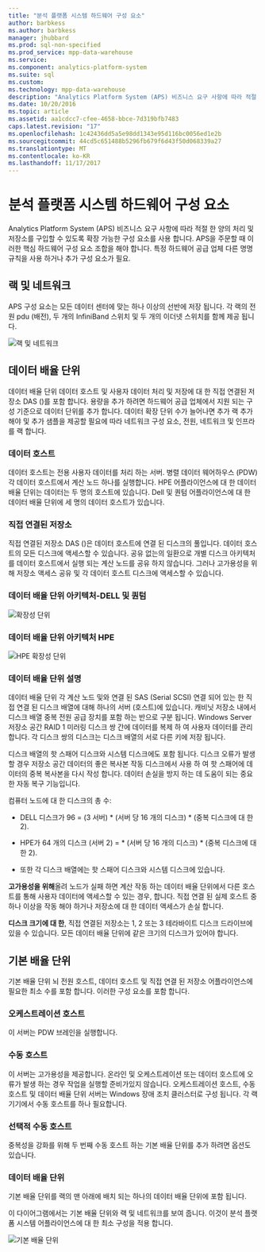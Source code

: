 ```yaml
---
title: "분석 플랫폼 시스템 하드웨어 구성 요소"
author: barbkess
ms.author: barbkess
manager: jhubbard
ms.prod: sql-non-specified
ms.prod_service: mpp-data-warehouse
ms.service: 
ms.component: analytics-platform-system
ms.suite: sql
ms.custom: 
ms.technology: mpp-data-warehouse
description: "Analytics Platform System (APS) 비즈니스 요구 사항에 따라 적절 한 양의 처리 및 저장소를 구입할 수 있도록 확장 가능한 구성 요소를 사용 합니다."
ms.date: 10/20/2016
ms.topic: article
ms.assetid: aa1cdcc7-cfee-4658-bbce-7d319bfb7483
caps.latest.revision: "17"
ms.openlocfilehash: 1c42436dd5a5e98dd1343e95d116bc0056ed1e2b
ms.sourcegitcommit: 44cd5c651488b5296fb679f6d43f50d068339a27
ms.translationtype: MT
ms.contentlocale: ko-KR
ms.lasthandoff: 11/17/2017
---
```

# <a name="analytics-platform-system-hardware-components"></a>분석 플랫폼 시스템 하드웨어 구성 요소

Analytics Platform System (APS) 비즈니스 요구 사항에 따라 적절 한 양의 처리 및 저장소를 구입할 수 있도록 확장 가능한 구성 요소를 사용 합니다. APS을 주문할 때 이러한 핵심 하드웨어 구성 요소 조합을 해야 합니다. 특정 하드웨어 공급 업체 다른 명명 규칙을 사용 하거나 추가 구성 요소가 필요.  
 
  
## <a name="rackandnetwork"></a>랙 및 네트워크 
 
APS 구성 요소는 모든 데이터 센터에 맞는 하나 이상의 선반에 저장 됩니다. 각 랙의 전원 pdu (배전), 두 개의 InfiniBand 스위치 및 두 개의 이더넷 스위치를 함께 제공 됩니다.  
  
![랙 및 네트워크](media/rack-and-network.png "APS 랙 및 네트워크")  
  
## <a name="datascaleunit"></a>데이터 배율 단위
 
데이터 배율 단위 데이터 호스트 및 사용자 데이터 처리 및 저장에 대 한 직접 연결된 저장소 DAS ()를 포함 합니다. 용량을 추가 하려면 하드웨어 공급 업체에서 지원 되는 구성 기준으로 데이터 단위를 추가 합니다. 데이터 확장 단위 수가 늘어나면 추가 랙 추가 해야 및 추가 샘플을 제공할 필요에 따라 네트워크 구성 요소, 전원, 네트워크 및 인프라를 랙 합니다.  
  
### <a name="data-host"></a>데이터 호스트  

데이터 호스트는 전용 사용자 데이터를 처리 하는 서버. 병렬 데이터 웨어하우스 (PDW) 각 데이터 호스트에서 계산 노드 하나를 실행합니다. HPE 어플라이언스에 대 한 데이터 배율 단위는 데이터는 두 명의 호스트에 있습니다. Dell 및 퀀텀 어플라이언스에 대 한 데이터 배율 단위에 세 명의 데이터 호스트가 있습니다.  
  
### <a name="direct-attached-storage"></a>직접 연결된 저장소
 
직접 연결된 저장소 DAS ()은 데이터 호스트에 연결 된 디스크의 풀입니다. 데이터 호스트의 모든 디스크에 액세스할 수 있습니다. 공유 없는의 일환으로 개별 디스크 아키텍처를 데이터 호스트에서 실행 되는 계산 노드를 공유 하지 않습니다. 그러나 고가용성을 위해 저장소 액세스 공유 및 각 데이터 호스트 디스크에 액세스할 수 있습니다.  
  
### <a name="data-scale-unit-architecture---dell-and-quanta"></a>데이터 배율 단위 아키텍처-DELL 및 퀀텀
  
![확장성 단위](media/scalability-unit-dell.png "Dell 확장성 단위")  
  
### <a name="data-scale-unit-architecture---hpe"></a>데이터 배율 단위 아키텍처 HPE 
 
![HPE 확장성 단위](media/scalability-unit-hpe.png "HPE 확장성 단위")  
  
### <a name="data-scale-unit-description"></a>데이터 배율 단위 설명

데이터 배율 단위 각 계산 노드 및와 연결 된 SAS (Serial SCSI) 연결 되어 있는 한 직접 연결 된 디스크 배열에 대해 하나의 서버 (호스트)에 있습니다. 캐비닛 저장소 내에서 디스크 배열 중복 전원 공급 장치를 포함 하는 반으로 구분 됩니다. Windows Server 저장소 공간 RAID 1 미러링 디스크 쌍 간에 데이터를 복제 하 여 사용자 데이터를 관리 합니다. 각 디스크 쌍의 디스크는 디스크 배열의 서로 다른 키에 저장 됩니다.  
  
디스크 배열의 핫 스패어 디스크와 시스템 디스크에도 포함 됩니다. 디스크 오류가 발생할 경우 저장소 공간 데이터의 좋은 복사본 작동 디스크에서 사용 하 여 핫 스패어에 데이터의 중복 복사본을 다시 작성 합니다. 데이터 손실을 방지 하는 데 도움이 되는 중요 한 자동 복구 기능입니다.  
  
컴퓨터 노드에 대 한 디스크의 총 수:  
  
-   DELL 디스크가 96 = (3 서버) * (서버 당 16 개의 디스크) \* (중복 디스크에 대 한 2).  
  
-   HPE가 64 개의 디스크 (서버 2) = * (서버 당 16 개의 디스크) \* (중복 디스크에 대 한 2).  
  
-   또한 각 디스크 배열에는 핫 스패어 디스크와 시스템 디스크에 있습니다.  
  
**고가용성을 위해**올려 노드가 실패 하면 계산 작동 하는 데이터 배율 단위에서 다른 호스트를 통해 사용자 데이터에 액세스할 수 있는 경우, 합니다. 직접 연결 된 실제 호스트 중 하나 이상을 작동 해야 하거나 저장소에 대 한 데이터 액세스가 손실 합니다.  
  
**디스크 크기에 대 한**, 직접 연결된 저장소는 1, 2 또는 3 테라바이트 디스크 드라이브에 있을 수 있습니다. 모든 데이터 배율 단위에 같은 크기의 디스크가 있어야 합니다.  
  
## <a name="basescaleunit"></a>기본 배율 단위 
 
기본 배율 단위 뇌 전원 호스트, 데이터 호스트 및 직접 연결 된 저장소 어플라이언스에 필요한 최소 수를 포함 합니다. 이러한 구성 요소를 포함 합니다.  
  
### <a name="orchestration-host"></a>오케스트레이션 호스트  
이 서버는 PDW 브레인을 실행합니다.
  
### <a name="passive-host"></a>수동 호스트  
이 서버는 고가용성을 제공합니다. 온라인 및 오케스트레이션 또는 데이터 호스트에 오류가 발생 하는 경우 작업을 실행할 준비가있지 않습니다. 오케스트레이션 호스트, 수동 호스트 및 데이터 배율 단위 서버는 Windows 장애 조치 클러스터로 구성 됩니다. 각 랙 기기에서 수동 호스트를 하나 필요합니다.  
  
### <a name="optional-passive-host"></a>선택적 수동 호스트  
중복성을 강화를 위해 두 번째 수동 호스트 하는 기본 배율 단위를 추가 하려면 옵션도 있습니다.  
  
### <a name="data-scale-unit"></a>데이터 배율 단위  
기본 배율 단위를 랙의 맨 아래에 배치 되는 하나의 데이터 배율 단위에 포함 됩니다.  
  
이 다이어그램에서는 기본 배율 단위와 랙 및 네트워크를 보여 줍니다. 이것이 분석 플랫폼 시스템 어플라이언스에 대 한 최소 구성을 적용 합니다.  
  
![기본 배율 단위](media/base-scale-unit.png "기본 배율 단위")  
 
